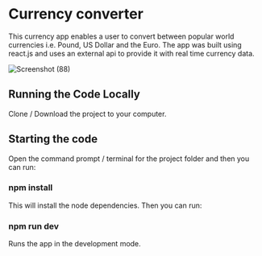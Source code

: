 # Currency converter

This currency app enables a user to convert between popular world currencies i.e. Pound, US Dollar and the Euro. The app was built using react.js and uses an external api to provide it with real time currency data.

![Screenshot (88)](https://github.com/johnnyd81/currency-converter/assets/95863021/a2d05273-47fd-4386-9ae9-835969592e0f)

## Running the Code Locally
Clone / Download the project to your computer.

## Starting the code
Open the command prompt / terminal for the project folder and then you can run:

### npm install
This will install the node dependencies. Then you can run:

### npm run dev
Runs the app in the development mode.


